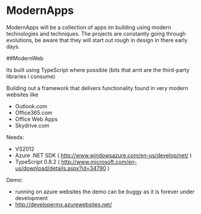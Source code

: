 ModernApps
==========

ModernApps will be a collection of apps im building using modern technologies and techniques.
The projects are constantly going through evolutions, be aware that they will start out rough in design in there early days.



##ModernWeb 

Its built using TypeScript where possible (bits that arnt are the third-party libraries i consume)

Building out a framework that delivers functionality found in very modern websites like
  - Outlook.com
  - Office365.com
  - Office Web Apps
  - Skydrive.com  
  
  
Needs:   
  - VS2012
  - Azure .NET SDK ( http://www.windowsazure.com/en-us/develop/net/ )
  - TypeScript 0.8.2 ( http://www.microsoft.com/en-us/download/details.aspx?id=34790 )  

  
Demo:
  - running on azure websites the demo can be buggy as it is forever under development 
  - http://developermx.azurewebsites.net/     

  
